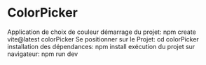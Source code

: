 # ColorPicker
Application de choix de couleur
démarrage du projet:
npm create vite@latest colorPicker
Se positionner sur le Projet:
cd colorPicker
installation des dépendances: 
npm install
exécution du projet sur navigateur:
npm run dev
